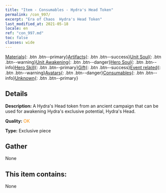 ```yaml
---
title: "Item - Consumables - Hydra's Head Token"
permalink: /con_997/
excerpt: "Era of Chaos  Hydra's Head Token"
last_modified_at: 2021-05-18
locale: en
ref: "con_997.md"
toc: false
classes: wide
---
```

 [Materials](/Items/){: .btn .btn--primary}[Artifacts](/Items/Artifacts/){: .btn .btn--success}[Unit Soul](/Items/UnitSoul/){: .btn .btn--warning}[Unit Awakening](/Items/UnitAwakening/){: .btn .btn--danger}[Hero Soul](/Items/HeroSoul/){: .btn .btn--info}[Hero Skill](/Items/HeroSkill/){: .btn .btn--primary}[Gift](/Items/Gift/){: .btn .btn--success}[Event related](/Items/Events/){: .btn .btn--warning}[Avatars](/Items/Avatars/){: .btn .btn--danger}[Consumables](/Items/Consumables/){: .btn .btn--info}[Unknown](/Items/Unknown/){: .btn .btn--primary}

## Details
 **Description:** A Hydra's Head token from an ancient campaign that can be used for awakening Hydra's exclusive potential, Hydra's Head.

 **Quality:** <span style="color: #FF8C00">OK</span>

 **Type:** Exclusive piece

## Gather

  None

## This item contains:

  None

